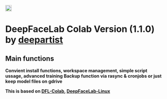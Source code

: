 <cetenr><a href="https://colab.research.google.com/github/deepartist/DeepFaceLab_Colab/blob/main/DeepFaceLab_Colab_deepartist.ai_AT_gmail.com.ipynb"><img src="https://colab.research.google.com/assets/colab-badge.svg" height=20></a></center> 

# DeepFaceLab Colab Version (1.1.0) by <a href="mailto:deepartist.ai@gmail.com">deepartist</a>
## Main functions
<b>Convient install functions, workspace management, simple script ussage, advanced training  <b>
<b>Backup function via rasync & cronjobs or just keep model files on gdrive <b>

This is based on [DFL-Colab](https://github.com/chervonij/DFL-Colab), [DeepFaceLab-Linux](https://github.com/nagadit/DeepFaceLab_Linux)
